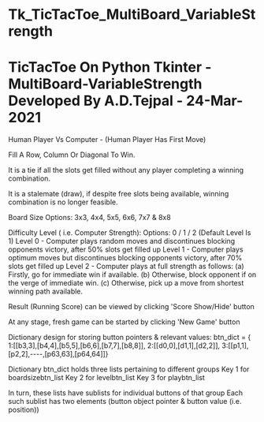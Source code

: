 # Tk_TicTacToe_MultiBoard_VariableStrength 
TicTacToe On Python Tkinter - MultiBoard-VariableStrength
Developed By A.D.Tejpal - 24-Mar-2021
==========================================
Human Player Vs Computer - (Human Player Has First Move)

Fill A Row, Column Or Diagonal To Win.

It is a tie if all the slots get filled without any player completing a winning combination.

It is a stalemate (draw), if despite free slots being available, winning combination is no longer feasible.

Board Size Options: 3x3, 4x4, 5x5, 6x6, 7x7 & 8x8

Difficulty Level ( i.e. Computer Strength):
Options: 0 / 1 / 2  (Default Level Is 1)
Level 0 - Computer plays random moves and discontinues blocking opponents victory, after 50% slots get filled up
Level 1 - Computer plays optimum moves but discontinues blocking opponents victory, after 70% slots get filled up
Level 2 - Computer plays at full strength as follows:
     (a) Firstly, go for immediate win if available.
     (b) Otherwise, block opponent if on the verge of immediate win.
     (c) Otherwise, pick up a move from shortest winning path available.

Result (Running Score) can be viewed by clicking 'Score Show/Hide' button

At any stage, fresh game can be started by clicking 'New Game' button

Dictionary design for storing button pointers & relevant values:
btn_dict = {
1:[[b3,3],[b4,4],[b5,5],[b6,6],[b7,7],[b8,8]],
2:[[d0,0],[d1,1],[d2,2]],
3:[[p1,1], [p2,2],----,[p63,63],[p64,64]]}

Dictionary btn_dict holds three lists pertaining to different groups
Key 1 for boardsizebtn_list
Key 2 for levelbtn_list
Key 3 for playbtn_list

In turn, these lists have sublists for individual buttons of that group
Each such sublist has two elements (button object pointer & button value (i.e. position))
